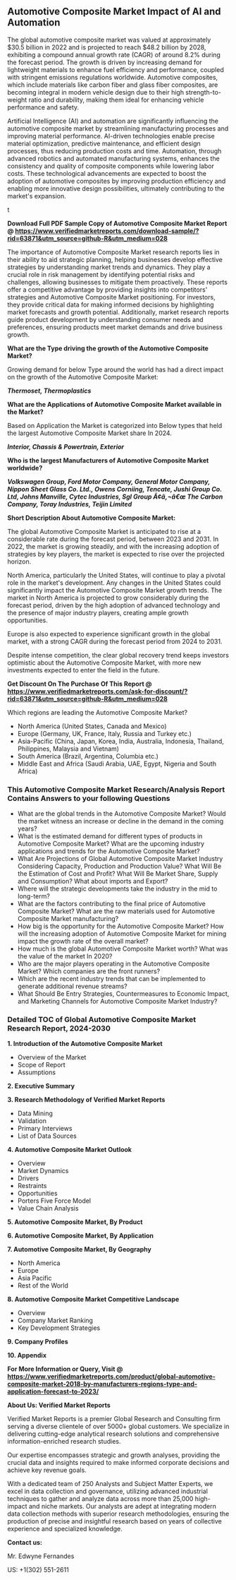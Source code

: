 <h2>Automotive Composite Market Impact of AI and Automation</h2><p>The global automotive composite market was valued at approximately $30.5 billion in 2022 and is projected to reach $48.2 billion by 2028, exhibiting a compound annual growth rate (CAGR) of around 8.2% during the forecast period. The growth is driven by increasing demand for lightweight materials to enhance fuel efficiency and performance, coupled with stringent emissions regulations worldwide. Automotive composites, which include materials like carbon fiber and glass fiber composites, are becoming integral in modern vehicle design due to their high strength-to-weight ratio and durability, making them ideal for enhancing vehicle performance and safety.</p><p>Artificial Intelligence (AI) and automation are significantly influencing the automotive composite market by streamlining manufacturing processes and improving material performance. AI-driven technologies enable precise material optimization, predictive maintenance, and efficient design processes, thus reducing production costs and time. Automation, through advanced robotics and automated manufacturing systems, enhances the consistency and quality of composite components while lowering labor costs. These technological advancements are expected to boost the adoption of automotive composites by improving production efficiency and enabling more innovative design possibilities, ultimately contributing to the market's expansion.</p>t</p><p id="" class=""><strong>Download Full PDF Sample Copy of Automotive Composite Market Report @ <a href="https://www.verifiedmarketreports.com/download-sample/?rid=63871&utm_source=github-R&utm_medium=028" target="_blank">https://www.verifiedmarketreports.com/download-sample/?rid=63871&utm_source=github-R&utm_medium=028</a></strong></p><p>The importance of&nbsp;Automotive Composite Market research reports lies in their ability to aid strategic planning, helping businesses develop effective strategies by understanding market trends and dynamics. They play a crucial role in risk management by identifying potential risks and challenges, allowing businesses to mitigate them proactively. These reports offer a competitive advantage by providing insights into competitors' strategies and Automotive Composite Market positioning. For investors, they provide critical data for making informed decisions by highlighting market forecasts and growth potential. Additionally, market research reports guide product development by understanding consumer needs and preferences, ensuring products meet market demands and drive business growth.</p><p><strong>What are the&nbsp;Type driving the growth of the Automotive Composite Market?</strong></p><p id="" class="">Growing demand for below Type around the world has had a direct impact on the growth of the Automotive Composite Market:</p><em><strong>Thermoset, Thermoplastics</strong></em></p><strong>What are the&nbsp;Applications&nbsp;of Automotive Composite Market available in the Market?</strong></p><p id="" class="">Based on Application the Market is categorized into Below types that held the largest Automotive Composite Market share In 2024.</p><em><strong>Interior, Chassis & Powertrain, Exterior</strong></em></p><strong>Who is the largest Manufacturers of Automotive Composite Market worldwide?</strong></p><p><em><strong>Volkswagen Group, Ford Motor Company, General Motor Company, Nippon Sheet Glass Co. Ltd., Owens Corniing, Tencate, Jushi Group Co. Ltd, Johns Manville, Cytec Industries, Sgl Group Ã¢â‚¬â€œ The Carbon Company, Toray Industries, Teijin Limited</strong></em></p><p id="" class=""><strong>Short Description About Automotive Composite Market:</strong></p><p>The global Automotive Composite Market is anticipated to rise at a considerable rate during the forecast period, between 2023 and 2031. In 2022, the market is growing steadily, and with the increasing adoption of strategies by key players, the market is expected to rise over the projected horizon.</p><p>North America, particularly the United States, will continue to play a pivotal role in the market's development. Any changes in the United States could significantly impact the Automotive Composite Market growth trends. The market in North America is projected to grow considerably during the forecast period, driven by the high adoption of advanced technology and the presence of major industry players, creating ample growth opportunities.</p><p>Europe is also expected to experience significant growth in the global market, with a strong CAGR during the forecast period from 2024 to 2031.</p><p>Despite intense competition, the clear global recovery trend keeps investors optimistic about the Automotive Composite Market, with more new investments expected to enter the field in the future.</p><p id="" class=""><strong>Get Discount On The Purchase Of This Report @ <a href="https://www.verifiedmarketreports.com/ask-for-discount/?rid=63871&utm_source=github-R&utm_medium=028" target="_blank">https://www.verifiedmarketreports.com/ask-for-discount/?rid=63871&utm_source=github-R&utm_medium=028</a></strong></p>Which regions are leading the Automotive Composite Market?</p><ul><li>North America (United States, Canada and Mexico)</li><li>Europe (Germany, UK, France, Italy, Russia and Turkey etc.)</li><li>Asia-Pacific (China, Japan, Korea, India, Australia, Indonesia, Thailand, Philippines, Malaysia and Vietnam)</li><li>South America (Brazil, Argentina, Columbia etc.)</li><li>Middle East and Africa (Saudi Arabia, UAE, Egypt, Nigeria and South Africa)</li></ul><h3 id="" class="">This Automotive Composite Market Research/Analysis Report Contains Answers to your following Questions</h3><ul><li>What are the global trends in the Automotive Composite Market? Would the market witness an increase or decline in the demand in the coming years?</li><li>What is the estimated demand for different types of products in Automotive Composite Market? What are the upcoming industry applications and trends for the Automotive Composite Market?</li><li>What Are Projections of Global Automotive Composite Market Industry Considering Capacity, Production and Production Value? What Will Be the Estimation of Cost and Profit? What Will Be Market Share, Supply and Consumption? What about imports and Export?</li><li>Where will the strategic developments take the industry in the mid to long-term?</li><li>What are the factors contributing to the final price of Automotive Composite Market? What are the raw materials used for Automotive Composite Market manufacturing?</li><li>How big is the opportunity for the Automotive Composite Market? How will the increasing adoption of Automotive Composite Market for mining impact the growth rate of the overall market?</li><li>How much is the global Automotive Composite Market worth? What was the value of the market In 2020?</li><li>Who are the major players operating in the Automotive Composite Market? Which companies are the front runners?</li><li>Which are the recent industry trends that can be implemented to generate additional revenue streams?</li><li>What Should Be Entry Strategies, Countermeasures to Economic Impact, and Marketing Channels for Automotive Composite Market Industry?</li></ul><h3 id="" class="">Detailed TOC of Global Automotive Composite Market Research Report, 2024-2030</h3><p id="" class=""><strong>1. Introduction of the Automotive Composite Market</strong></p><ul><li>Overview of the Market</li><li>Scope of Report</li><li>Assumptions</li></ul><p id="" class=""><strong>2. Executive Summary</strong></p><p id="" class=""><strong>3. Research Methodology of Verified Market Reports</strong></p><ul><li>Data Mining</li><li>Validation</li><li>Primary Interviews</li><li>List of Data Sources</li></ul><p id="" class=""><strong>4. Automotive Composite Market Outlook</strong></p><ul><li>Overview</li><li>Market Dynamics</li><li>Drivers</li><li>Restraints</li><li>Opportunities</li><li>Porters Five Force Model</li><li>Value Chain Analysis</li></ul><p id="" class=""><strong>5. Automotive Composite Market, By Product</strong></p><p id="" class=""><strong>6. Automotive Composite Market, By Application</strong></p><p id="" class=""><strong>7. Automotive Composite Market, By Geography</strong></p><ul><li>North America</li><li>Europe</li><li>Asia Pacific</li><li>Rest of the World</li></ul><p id="" class=""><strong>8. Automotive Composite Market Competitive Landscape</strong></p><ul><li>Overview</li><li>Company Market Ranking</li><li>Key Development Strategies</li></ul><p id="" class=""><strong>9. Company Profiles</strong></p><p id="" class=""><strong>10. Appendix</strong></p><p id="" class=""><strong>For More Information or Query, Visit @ <a href="https://www.verifiedmarketreports.com/product/global-automotive-composite-market-2018-by-manufacturers-regions-type-and-application-forecast-to-2023/" target="_blank">https://www.verifiedmarketreports.com/product/global-automotive-composite-market-2018-by-manufacturers-regions-type-and-application-forecast-to-2023/</a></strong></p><p id="" class=""><strong>About Us: Verified Market Reports</strong></p><p id="" class="">Verified Market Reports is a premier Global Research and Consulting firm serving a diverse clientele of over 5000+ global customers. We specialize in delivering cutting-edge analytical research solutions and comprehensive information-enriched research studies.</p><p id="" class="">Our expertise encompasses strategic and growth analyses, providing the crucial data and insights required to make informed corporate decisions and achieve key revenue goals.</p><p id="" class="">With a dedicated team of 250 Analysts and Subject Matter Experts, we excel in data collection and governance, utilizing advanced industrial techniques to gather and analyze data across more than 25,000 high-impact and niche markets. Our analysts are adept at integrating modern data collection methods with superior research methodologies, ensuring the production of precise and insightful research based on years of collective experience and specialized knowledge.</p><p id="" class=""><strong>Contact us:</strong></p><p id="" class="">Mr. Edwyne Fernandes</p><p id="" class="">US: +1(302) 551-2611</p>